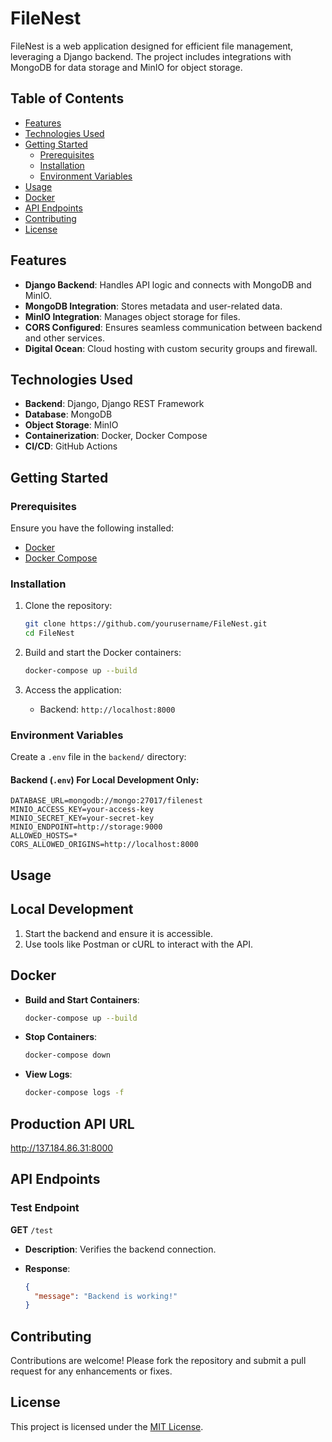 # FileNest

FileNest is a web application designed for efficient file management, leveraging a Django backend. The project includes integrations with MongoDB for data storage and MinIO for object storage.

## Table of Contents

- [Features](#features)
- [Technologies Used](#technologies-used)
- [Getting Started](#getting-started)
  - [Prerequisites](#prerequisites)
  - [Installation](#installation)
  - [Environment Variables](#environment-variables)
- [Usage](#usage)
- [Docker](#docker)
- [API Endpoints](#api-endpoints)
- [Contributing](#contributing)
- [License](#license)

## Features

- **Django Backend**: Handles API logic and connects with MongoDB and MinIO.
- **MongoDB Integration**: Stores metadata and user-related data.
- **MinIO Integration**: Manages object storage for files.
- **CORS Configured**: Ensures seamless communication between backend and other services.
- **Digital Ocean**: Cloud hosting with custom security groups and firewall.

## Technologies Used

- **Backend**: Django, Django REST Framework
- **Database**: MongoDB
- **Object Storage**: MinIO
- **Containerization**: Docker, Docker Compose
- **CI/CD**: GitHub Actions

## Getting Started

### Prerequisites

Ensure you have the following installed:

- [Docker](https://www.docker.com/)
- [Docker Compose](https://docs.docker.com/compose/)

### Installation

1. Clone the repository:

   ```bash
   git clone https://github.com/yourusername/FileNest.git
   cd FileNest
   ```

2. Build and start the Docker containers:

   ```bash
   docker-compose up --build
   ```

3. Access the application:

   - Backend: `http://localhost:8000`

### Environment Variables

Create a `.env` file in the `backend/` directory:

#### Backend (`.env`) For Local Development Only:

```
DATABASE_URL=mongodb://mongo:27017/filenest
MINIO_ACCESS_KEY=your-access-key
MINIO_SECRET_KEY=your-secret-key
MINIO_ENDPOINT=http://storage:9000
ALLOWED_HOSTS=*
CORS_ALLOWED_ORIGINS=http://localhost:8000
```

## Usage
## Local Development

1. Start the backend and ensure it is accessible.
2. Use tools like Postman or cURL to interact with the API.

## Docker

- **Build and Start Containers**:

  ```bash
  docker-compose up --build
  ```

- **Stop Containers**:

  ```bash
  docker-compose down
  ```

- **View Logs**:

  ```bash
  docker-compose logs -f
  ```

## Production API URL
http://137.184.86.31:8000

## API Endpoints

### Test Endpoint

**GET** `/test`

- **Description**: Verifies the backend connection.
- **Response**:

  ```json
  {
    "message": "Backend is working!"
  }
  ```

## Contributing

Contributions are welcome! Please fork the repository and submit a pull request for any enhancements or fixes.

## License

This project is licensed under the [MIT License](LICENSE).

